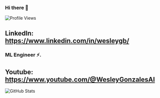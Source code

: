 ### Hi there 👋
![Profile Views](https://komarev.com/ghpvc/?username=WesleyG31&color=blue)


## Linkedln: https://www.linkedin.com/in/wesleygb/

### ML Engineer ⚡.
## Youtube: https://www.youtube.com/@WesleyGonzalesAI

<!--
![9Pf1](https://github.com/user-attachments/assets/000854e4-f194-46ab-b297-9fdd13ef31b2)
-->

![GitHub Stats](https://github-readme-stats.vercel.app/api?username=WesleyG31&theme=highcontrast)

<!--
**WesleyG31/WesleyG31** is a ✨ _special_ ✨ repository because its `README.md` (this file) appears on your GitHub profile.

Here are some ideas to get you started:

- 🔭 I’m currently working on ...
- 🌱 I’m currently learning ...
- 👯 I’m looking to collaborate on ...
- 🤔 I’m looking for help with ...
- 💬 Ask me about ...
- 📫 How to reach me: ...
- 😄 Pronouns: ...
- ⚡ Fun fact: ...
-->
